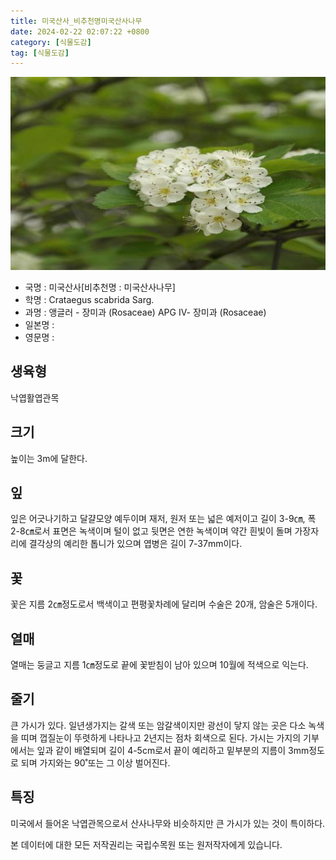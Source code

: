 ```yaml
---
title: 미국산사_비추천명미국산사나무
date: 2024-02-22 02:07:22 +0800
category: [식물도감]
tag: [식물도감]
---
```




![미국산사[비추천명 : 미국산사나무]](/assets/img/fileUpload/plants/basic/Rosaceae/Crataegus/22275/22275_20160816164920434files_th2.jpg)
- 국명 : 미국산사[비추천명 : 미국산사나무]
- 학명 : Crataegus scabrida Sarg.
- 과명 : 앵글러 - 장미과 (Rosaceae) APG Ⅳ- 장미과 (Rosaceae)
- 일본명 : 
- 영문명 : 


## 생육형
낙엽활엽관목
## 크기
높이는 3m에 달한다.
## 잎
잎은 어긋나기하고 달걀모양 예두이며 재저, 원저 또는 넓은 예저이고 길이 3-9㎝, 폭 2-8㎝로서 표면은 녹색이며 털이 없고 뒷면은 연한 녹색이며 약간 흰빛이 돌며 가장자리에 결각상의 예리한 톱니가 있으며 엽병은 길이 7-37mm이다.
## 꽃
꽃은 지름 2㎝정도로서 백색이고 편평꽃차례에 달리며 수술은 20개, 암술은 5개이다.
## 열매
열매는 둥글고 지름 1㎝정도로 끝에 꽃받침이 남아 있으며 10월에 적색으로 익는다.
## 줄기
큰 가시가 있다. 일년생가지는 갈색 또는 암갈색이지만 광선이 닿지 않는 곳은 다소 녹색을 띠며 껍질눈이 뚜렷하게 나타나고 2년지는 점차 회색으로 된다. 가시는 가지의 기부에서는 잎과 같이 배열되며 길이 4-5cm로서 끝이 예리하고 밑부분의 지름이 3mm정도로 되며 가지와는 90˚또는 그 이상 벌어진다.
## 특징
미국에서 들어온 낙엽관목으로서 산사나무와 비슷하지만 큰 가시가 있는 것이 특이하다.






본 데이터에 대한 모든 저작권리는 국립수목원 또는 원저작자에게 있습니다.
